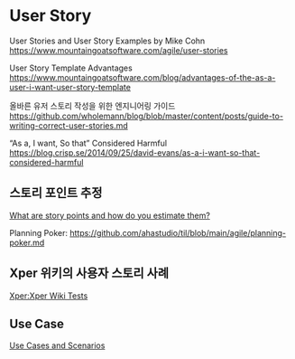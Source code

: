 # User Story

User Stories and User Story Examples by Mike Cohn
<https://www.mountaingoatsoftware.com/agile/user-stories>

User Story Template Advantages
<https://www.mountaingoatsoftware.com/blog/advantages-of-the-as-a-user-i-want-user-story-template>

올바른 유저 스토리 작성을 위한 엔지니어링 가이드
<https://github.com/wholemann/blog/blob/master/content/posts/guide-to-writing-correct-user-stories.md>

“As a, I want, So that” Considered Harmful
<https://blog.crisp.se/2014/09/25/david-evans/as-a-i-want-so-that-considered-harmful>

## 스토리 포인트 추정

[What are story points and how do you estimate them?](https://www.atlassian.com/agile/project-management/estimation)

Planning Poker:
<https://github.com/ahastudio/til/blob/main/agile/planning-poker.md>

## Xper 위키의 사용자 스토리 사례

[Xper:Xper Wiki Tests](https://web.archive.org/web/20061012054901/http://xper.org/wiki/xp/XperWikiTests)

## Use Case

[Use Cases and Scenarios](https://www.inflectra.com/Ideas/Topic/Use-Cases.aspx)
